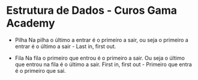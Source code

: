 # Estrutura de Dados - Curos Gama Academy
- Pilha
    Na pilha o último a entrar é o primeiro a sair, ou seja o primeiro a entrar é o último a sair - Last in, first out.

- Fila
    Na fila o primeiro que entrou é o primeiro a sair. Ou seja o último que entrou na fila é o último a sair. First in, first out - Primeiro que entra é o primeiro que sai.



